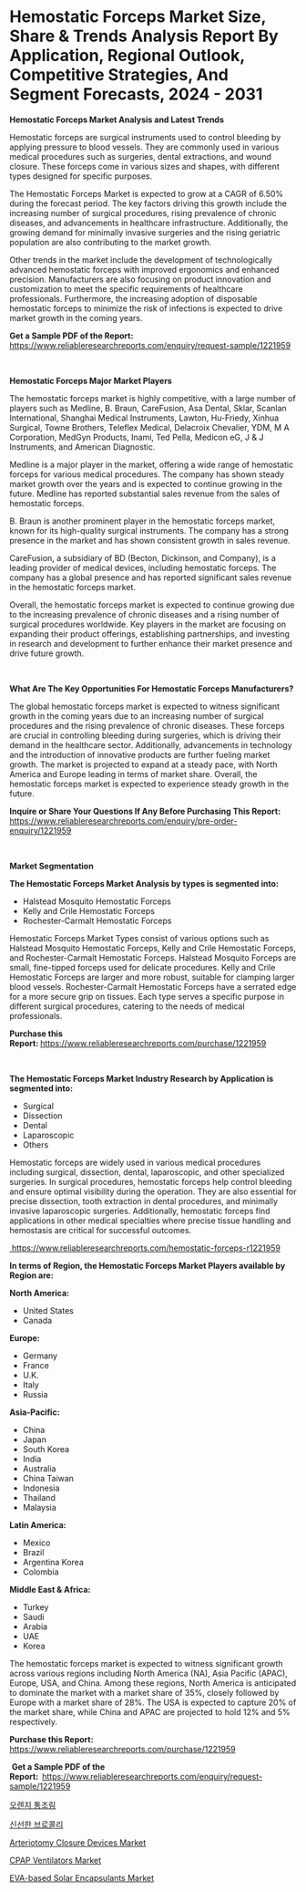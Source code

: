 <p><h1>Hemostatic Forceps Market Size, Share & Trends Analysis Report By Application, Regional Outlook, Competitive Strategies, And Segment Forecasts, 2024 - 2031</h1></p><p><strong>Hemostatic Forceps Market Analysis and Latest Trends</strong></p>
<p><p>Hemostatic forceps are surgical instruments used to control bleeding by applying pressure to blood vessels. They are commonly used in various medical procedures such as surgeries, dental extractions, and wound closure. These forceps come in various sizes and shapes, with different types designed for specific purposes.</p><p>The Hemostatic Forceps Market is expected to grow at a CAGR of 6.50% during the forecast period. The key factors driving this growth include the increasing number of surgical procedures, rising prevalence of chronic diseases, and advancements in healthcare infrastructure. Additionally, the growing demand for minimally invasive surgeries and the rising geriatric population are also contributing to the market growth.</p><p>Other trends in the market include the development of technologically advanced hemostatic forceps with improved ergonomics and enhanced precision. Manufacturers are also focusing on product innovation and customization to meet the specific requirements of healthcare professionals. Furthermore, the increasing adoption of disposable hemostatic forceps to minimize the risk of infections is expected to drive market growth in the coming years.</p></p>
<p><strong>Get a Sample PDF of the Report:&nbsp;</strong> <a href="https://www.reliableresearchreports.com/enquiry/request-sample/1221959">https://www.reliableresearchreports.com/enquiry/request-sample/1221959</a></p>
<p>&nbsp;</p>
<p><strong>Hemostatic Forceps Major Market Players</strong></p>
<p><p>The hemostatic forceps market is highly competitive, with a large number of players such as Medline, B. Braun, CareFusion, Asa Dental, Sklar, Scanlan International, Shanghai Medical Instruments, Lawton, Hu-Friedy, Xinhua Surgical, Towne Brothers, Teleflex Medical, Delacroix Chevalier, YDM, M A Corporation, MedGyn Products, Inami, Ted Pella, Medicon eG, J & J Instruments, and American Diagnostic. </p><p>Medline is a major player in the market, offering a wide range of hemostatic forceps for various medical procedures. The company has shown steady market growth over the years and is expected to continue growing in the future. Medline has reported substantial sales revenue from the sales of hemostatic forceps.</p><p>B. Braun is another prominent player in the hemostatic forceps market, known for its high-quality surgical instruments. The company has a strong presence in the market and has shown consistent growth in sales revenue.</p><p>CareFusion, a subsidiary of BD (Becton, Dickinson, and Company), is a leading provider of medical devices, including hemostatic forceps. The company has a global presence and has reported significant sales revenue in the hemostatic forceps market.</p><p>Overall, the hemostatic forceps market is expected to continue growing due to the increasing prevalence of chronic diseases and a rising number of surgical procedures worldwide. Key players in the market are focusing on expanding their product offerings, establishing partnerships, and investing in research and development to further enhance their market presence and drive future growth.</p></p>
<p>&nbsp;</p>
<p><strong>What Are The Key Opportunities For Hemostatic Forceps Manufacturers?</strong></p>
<p><p>The global hemostatic forceps market is expected to witness significant growth in the coming years due to an increasing number of surgical procedures and the rising prevalence of chronic diseases. These forceps are crucial in controlling bleeding during surgeries, which is driving their demand in the healthcare sector. Additionally, advancements in technology and the introduction of innovative products are further fueling market growth. The market is projected to expand at a steady pace, with North America and Europe leading in terms of market share. Overall, the hemostatic forceps market is expected to experience steady growth in the future.</p></p>
<p><strong>Inquire or Share Your Questions If Any Before Purchasing This Report:</strong> <a href="https://www.reliableresearchreports.com/enquiry/pre-order-enquiry/1221959">https://www.reliableresearchreports.com/enquiry/pre-order-enquiry/1221959</a></p>
<p>&nbsp;</p>
<p><strong>Market Segmentation</strong></p>
<p><strong>The Hemostatic Forceps Market Analysis by types is segmented into:</strong></p>
<p><ul><li>Halstead Mosquito Hemostatic Forceps</li><li>Kelly and Crile Hemostatic Forceps</li><li>Rochester-Carmalt Hemostatic Forceps</li></ul></p>
<p><p>Hemostatic Forceps Market Types consist of various options such as Halstead Mosquito Hemostatic Forceps, Kelly and Crile Hemostatic Forceps, and Rochester-Carmalt Hemostatic Forceps. Halstead Mosquito Forceps are small, fine-tipped forceps used for delicate procedures. Kelly and Crile Hemostatic Forceps are larger and more robust, suitable for clamping larger blood vessels. Rochester-Carmalt Hemostatic Forceps have a serrated edge for a more secure grip on tissues. Each type serves a specific purpose in different surgical procedures, catering to the needs of medical professionals.</p></p>
<p><strong>Purchase this Report:&nbsp;</strong><a href="https://www.reliableresearchreports.com/purchase/1221959">https://www.reliableresearchreports.com/purchase/1221959</a></p>
<p>&nbsp;</p>
<p><strong>The Hemostatic Forceps Market Industry Research by Application is segmented into:</strong></p>
<p><ul><li>Surgical</li><li>Dissection</li><li>Dental</li><li>Laparoscopic</li><li>Others</li></ul></p>
<p><p>Hemostatic forceps are widely used in various medical procedures including surgical, dissection, dental, laparoscopic, and other specialized surgeries. In surgical procedures, hemostatic forceps help control bleeding and ensure optimal visibility during the operation. They are also essential for precise dissection, tooth extraction in dental procedures, and minimally invasive laparoscopic surgeries. Additionally, hemostatic forceps find applications in other medical specialties where precise tissue handling and hemostasis are critical for successful outcomes.</p></p>
<p><a href="https://www.reliableresearchreports.com/hemostatic-forceps-r1221959">&nbsp;https://www.reliableresearchreports.com/hemostatic-forceps-r1221959</a></p>
<p><strong>In terms of Region, the Hemostatic Forceps Market Players available by Region are:</strong></p>
<p>
    <p> <strong> North America: </strong>
        <ul>
            <li>United States</li>
            <li>Canada</li>
        </ul>
        </p> 
    <p> <strong> Europe: </strong>
        <ul>
            <li>Germany</li>
            <li>France</li>
            <li>U.K.</li>
            <li>Italy</li>
            <li>Russia</li>
        </ul>
        </p> 
    <p> <strong> Asia-Pacific: </strong>
        <ul>
            <li>China</li>
            <li>Japan</li>
            <li>South Korea</li>
            <li>India</li>
            <li>Australia</li>
            <li>China Taiwan</li>
            <li>Indonesia</li>
            <li>Thailand</li>
            <li>Malaysia</li>
        </ul>
        </p> 
    <p> <strong> Latin America: </strong>
        <ul>
            <li>Mexico</li>
            <li>Brazil</li>
            <li>Argentina Korea</li>
            <li>Colombia</li>
        </ul>
        </p> 
    <p> <strong> Middle East & Africa: </strong>
        <ul>
            <li>Turkey</li>
            <li>Saudi</li>
            <li>Arabia</li>
            <li>UAE</li>
            <li>Korea</li>
        </ul>
    </p>
    </p>
<p><p>The hemostatic forceps market is expected to witness significant growth across various regions including North America (NA), Asia Pacific (APAC), Europe, USA, and China. Among these regions, North America is anticipated to dominate the market with a market share of 35%, closely followed by Europe with a market share of 28%. The USA is expected to capture 20% of the market share, while China and APAC are projected to hold 12% and 5% respectively.</p></p>
<p><strong>Purchase this Report: </strong><a href="https://www.reliableresearchreports.com/purchase/1221959">https://www.reliableresearchreports.com/purchase/1221959</a></p>
<p>&nbsp;<strong>Get a Sample PDF of the Report:&nbsp;&nbsp;</strong><a href="https://www.reliableresearchreports.com/enquiry/request-sample/1221959">https://www.reliableresearchreports.com/enquiry/request-sample/1221959</a></p>
<p><strong></strong></p>
<p><p><a href="https://github.com/camron674/Market-Research-Report-List-1/blob/main/862063343411.md">오렌지 통조림</a></p><p><a href="https://github.com/BrettWeberrt8767765/Market-Research-Report-List-1/blob/main/867736043410.md">신선한 브로콜리</a></p><p><a href="https://github.com/brenzgnarento/Market-Research-Report-List-2/blob/main/arteriotomy-closure-devices-market.md">Arteriotomy Closure Devices Market</a></p><p><a href="https://github.com/jerrycopelandthomaswsqd8q/Market-Research-Report-List-2/blob/main/cpap-ventilators-market.md">CPAP Ventilators Market</a></p><p><a href="https://issuu.com/reportprime-2/docs/eva-based-solar-encapsulants-market-size-2030.pptx">EVA-based Solar Encapsulants Market</a></p></p>
